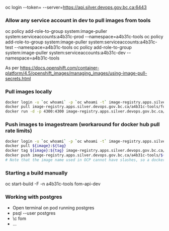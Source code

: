 oc login --token=<token> --server=https://api.silver.devops.gov.bc.ca:6443

### Allow any service account in dev to pull images from tools
oc policy add-role-to-group system:image-puller system:serviceaccounts:a4b31c-prod --namespace=a4b31c-tools
oc policy add-role-to-group system:image-puller system:serviceaccounts:a4b31c-test --namespace=a4b31c-tools
oc policy add-role-to-group system:image-puller system:serviceaccounts:a4b31c-dev --namespace=a4b31c-tools

As per https://docs.openshift.com/container-platform/4.5/openshift_images/managing_images/using-image-pull-secrets.html


### Pull images locally
``` bash
docker login -u `oc whoami` -p `oc whoami -t` image-registry.apps.silver.devops.gov.bc.ca
docker pull image-registry.apps.silver.devops.gov.bc.ca/a4b31c-tools/fom-public:demo
docker run -d -p 4300:4300 image-registry.apps.silver.devops.gov.bc.ca/a4b31c-tools/fom-public:demo
``` 

### Push images to imagestream (workaround for docker hub pull rate limits)
``` bash
docker login -u `oc whoami` -p `oc whoami -t` image-registry.apps.silver.devops.gov.bc.ca
docker pull ${image}:${tag}
docker tag ${image}:${tag} image-registry.apps.silver.devops.gov.bc.ca/a4b31c-tools/${image}:${tag}
docker push image-registry.apps.silver.devops.gov.bc.ca/a4b31c-tools/${image}:${tag}
# Note that the image name used in OCP cannot have slashes, so a docker image like 'postgis/postgis' will need to have the image name converted to something like 'postgis' in OCP
```

### Starting a build manually
oc start-build -F -n a4b31c-tools fom-api-dev

### Working with postgres
- Open terminal on pod running postgres
- psql --user postgres
- \c fom
- ...


